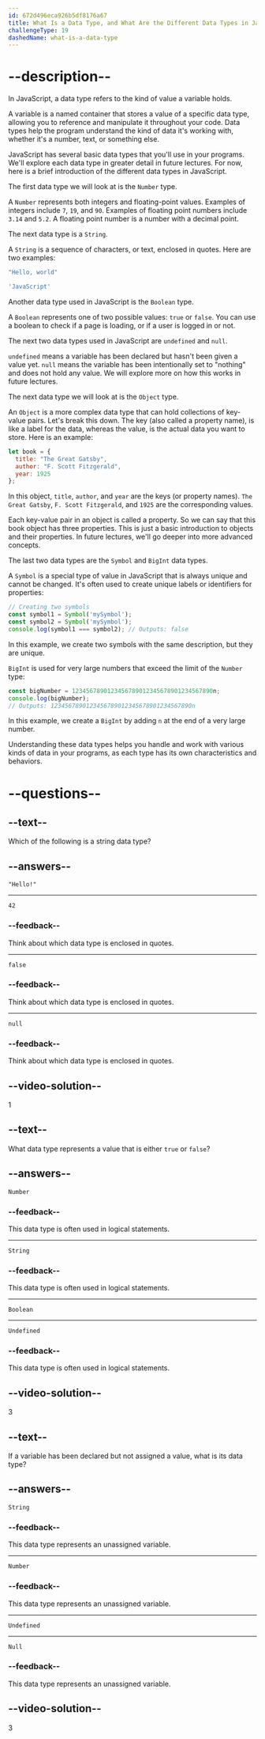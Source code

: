 ```yaml
---
id: 672d496eca926b5df8176a67
title: What Is a Data Type, and What Are the Different Data Types in JavaScript?
challengeType: 19
dashedName: what-is-a-data-type
---
```


# --description--

In JavaScript, a data type refers to the kind of value a variable holds.

A variable is a named container that stores a value of a specific data type, allowing you to reference and manipulate it throughout your code. Data types help the program understand the kind of data it's working with, whether it's a number, text, or something else.

JavaScript has several basic data types that you'll use in your programs. We'll explore each data type in greater detail in future lectures. For now, here is a brief introduction of the different data types in JavaScript.

The first data type we will look at is the `Number` type.

A `Number` represents both integers and floating-point values. Examples of integers include `7`, `19`, and `90`. Examples of floating point numbers include `3.14` and `5.2`. A floating point number is a number with a decimal point.

The next data type is a `String`.

A `String` is a sequence of characters, or text, enclosed in quotes. Here are two examples:

```js
"Hello, world"
```

```js
'JavaScript'
```

Another data type used in JavaScript is the `Boolean` type.

A `Boolean` represents one of two possible values: `true` or `false`. You can use a boolean to check if a page is loading, or if a user is logged in or not.

The next two data types used in JavaScript are `undefined` and `null`.

`undefined` means a variable has been declared but hasn't been given a value yet. `null` means the variable has been intentionally set to "nothing" and does not hold any value. We will explore more on how this works in future lectures.

The next data type we will look at is the `Object` type.

An `Object` is a more complex data type that can hold collections of key-value pairs. Let's break this down. The key (also called a property name), is like a label for the data, whereas the value, is the actual data you want to store. Here is an example:

```js
let book = {
  title: "The Great Gatsby",
  author: "F. Scott Fitzgerald",
  year: 1925
};
```

In this object, `title`, `author`, and `year` are the keys (or property names). `The Great Gatsby`, `F. Scott Fitzgerald`, and `1925` are the corresponding values.

Each key-value pair in an object is called a property. So we can say that this book object has three properties. This is just a basic introduction to objects and their properties. In future lectures, we'll go deeper into more advanced concepts.

The last two data types are the `Symbol` and `BigInt` data types.

A `Symbol` is a special type of value in JavaScript that is always unique and cannot be changed. It's often used to create unique labels or identifiers for properties:

```js
// Creating two symbols
const symbol1 = Symbol('mySymbol');
const symbol2 = Symbol('mySymbol');
console.log(symbol1 === symbol2); // Outputs: false
```

In this example, we create two symbols with the same description, but they are unique.

`BigInt` is used for very large numbers that exceed the limit of the `Number` type:

```js
const bigNumber = 1234567890123456789012345678901234567890n;
console.log(bigNumber);
// Outputs: 1234567890123456789012345678901234567890n
```

In this example, we create a `BigInt` by adding `n` at the end of a very large number.

Understanding these data types helps you handle and work with various kinds of data in your programs, as each type has its own characteristics and behaviors.

# --questions--

## --text--

Which of the following is a string data type?

## --answers--

`"Hello!"`

---

`42`

### --feedback--

Think about which data type is enclosed in quotes.

---

`false`

### --feedback--

Think about which data type is enclosed in quotes.

---

`null`

### --feedback--

Think about which data type is enclosed in quotes.

## --video-solution--

1

## --text--

What data type represents a value that is either `true` or `false`?

## --answers--

`Number`

### --feedback--

This data type is often used in logical statements.

---

`String`

### --feedback--

This data type is often used in logical statements.

---

`Boolean`

---

`Undefined`

### --feedback--

This data type is often used in logical statements.

## --video-solution--

3

## --text--

If a variable has been declared but not assigned a value, what is its data type?

## --answers--

`String`

### --feedback--

This data type represents an unassigned variable.

---

`Number`

### --feedback--

This data type represents an unassigned variable.

---

`Undefined`

---

`Null`

### --feedback--

This data type represents an unassigned variable.

## --video-solution--

3
